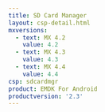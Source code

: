 ```yaml
---
title: SD Card Manager
layout: csp-detail.html
mxversions:
  - text: MX 4.2
    value: 4.2
  - text: MX 4.3
    value: 4.3
  - text: MX 4.4
    value: 4.4
csp: sdcardmgr
product: EMDK For Android
productversion: '2.3'
---
```









